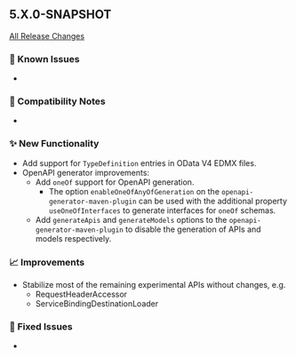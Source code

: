 ## 5.X.0-SNAPSHOT

[All Release Changes](https://github.com/SAP/cloud-sdk-java/releases)

### 🚧 Known Issues

- 

### 🔧 Compatibility Notes

- 

### ✨ New Functionality

- Add support for `TypeDefinition` entries in OData V4 EDMX files.
- OpenAPI generator improvements:
  - Add `oneOf` support for OpenAPI generation.
    - The option `enableOneOfAnyOfGeneration` on the `openapi-generator-maven-plugin` can be used
      with the additional property `useOneOfInterfaces` to generate interfaces for `oneOf` schemas. 
  - Add `generateApis` and `generateModels` options to the `openapi-generator-maven-plugin` to
    disable the generation of APIs and models respectively.

### 📈 Improvements

- Stabilize most of the remaining experimental APIs without changes, e.g.
  - RequestHeaderAccessor
  - ServiceBindingDestinationLoader

### 🐛 Fixed Issues

- 
